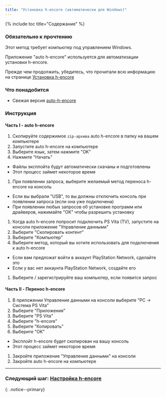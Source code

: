 ```yaml
---
title: "Установка h-encore (автоматически для Windows)"
---
```


{% include toc title="Содержание" %}

### Обязательно к прочтению

Этот метод требует компьютер под управлением Windows.
    
Приложение "auto h-encore" используется для автоматизации установки h-encore.

Прежде чем продолжить, убедитесь, что прочитали всю информацию на странице [Установка h-encore](installing-h-encore)

### Что понадобится

* Свежая версия [auto-h-encore](https://github.com/noahc3/auto-h-encore/releases/latest)
  
### Инструкция

#### Часть I - auto h-encore

1. Скопируйте содержимое `zip-архива` auto h-encore в папку на вашем компьютере
1. Запустите auto h-encore на компьютере
1. Выберите язык, затем нажмите "OK"
1. Нажмите "Начать"
  + Файлы эксплойта будут автоматически скачаны и подготовлены
  + Этот процесс займет некоторое время
1. При появлении запроса, выберите желаемый метод переноса h-encore на консоль
  + Если вы выбрали "USB", то вы должны отключить консоль при появлении запроса (если она уже подключена)
  + При появлении любых запросов об установке программ или драйверов, нажимайте "OK" чтобы разрешить установку
1. Когда auto h-encore попросит подключить PS Vita (TV), запустите на консоли приложение "Управление данными"
1. Выберите "Скопировать контент"
1. Выберите "Компьютер"
1. Выберите метод, который вы хотите использовать для подключения к auto h-encore
  + Если вам предложат войти в аккаунт PlayStation Network, сделайте это
  + Если у вас нет аккаунта PlayStation Network, создайте его
1. Выберите / зарегистрируйте ваш компьютер, если появится запрос

#### Часть II - Перенос h-encore

1. В приложении Управление данными на консоли выберите "PC -> Система PS Vita"
1. Выберите "Приложения"
1. Выберите "PS Vita"
1. Выберите "h-encore"
1. Выберите "Копировать"
1. Выберите "OK"
  + Эксплойт h-encore будет скопирован на вашу консоль
  + Этот процесс займет некоторое время
1. Закройте приложение "Управление данными" на консоли
1. Закройте auto h-encore на компьютере

___

### Следующий шаг: [Настройка h-encore](configuring-h-encore)
{: .notice--primary}
